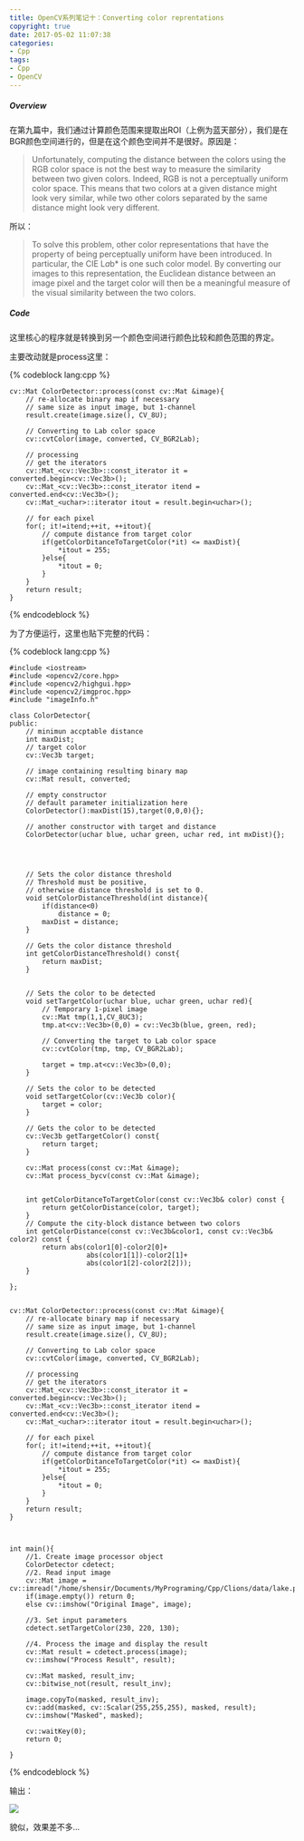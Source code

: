 ```yaml
---
title: OpenCV系列笔记十：Converting color reprentations
copyright: true
date: 2017-05-02 11:07:38
categories:
- Cpp
tags:
- Cpp
- OpenCV
---
```


##### Overview
在第九篇中，我们通过计算颜色范围来提取出ROI（上例为蓝天部分），我们是在BGR颜色空间进行的，但是在这个颜色空间并不是很好。原因是：
>Unfortunately, computing the distance between the colors using the
RGB color space is not the best way to measure the similarity between
two given colors. Indeed, RGB is not a perceptually uniform color
space. This means that two colors at a given distance might look very
similar, while two other colors separated by the same distance might
look very different.

所以：
>To solve this problem, other color representations that have the property
of being perceptually uniform have been introduced. In particular, the
CIE L*a*b* is one such color model. By converting our images to this
representation, the Euclidean distance between an image pixel and the
target color will then be a meaningful measure of the visual similarity
between the two colors.



##### Code
这里核心的程序就是转换到另一个颜色空间进行颜色比较和颜色范围的界定。

主要改动就是process这里：

{% codeblock lang:cpp %}

    cv::Mat ColorDetector::process(const cv::Mat &image){
        // re-allocate binary map if necessary
        // same size as input image, but 1-channel
        result.create(image.size(), CV_8U);

        // Converting to Lab color space
        cv::cvtColor(image, converted, CV_BGR2Lab);

        // processing
        // get the iterators
        cv::Mat_<cv::Vec3b>::const_iterator it = converted.begin<cv::Vec3b>();
        cv::Mat_<cv::Vec3b>::const_iterator itend = converted.end<cv::Vec3b>();
        cv::Mat_<uchar>::iterator itout = result.begin<uchar>();

        // for each pixel
        for(; it!=itend;++it, ++itout){
            // compute distance from target color
            if(getColorDitanceToTargetColor(*it) <= maxDist){
                *itout = 255;
            }else{
                *itout = 0;
            }
        }
        return result;
    }


{% endcodeblock %}


为了方便运行，这里也贴下完整的代码：


{% codeblock lang:cpp %}

    #include <iostream>
    #include <opencv2/core.hpp>
    #include <opencv2/highgui.hpp>
    #include <opencv2/imgproc.hpp>
    #include "imageInfo.h"

    class ColorDetector{
    public:
        // minimun accptable distance
        int maxDist;
        // target color
        cv::Vec3b target;

        // image containing resulting binary map
        cv::Mat result, converted;

        // empty constructor
        // default parameter initialization here
        ColorDetector():maxDist(15),target(0,0,0){};

        // another constructor with target and distance
        ColorDetector(uchar blue, uchar green, uchar red, int mxDist){};




        // Sets the color distance threshold
        // Threshold must be positive,
        // otherwise distance threshold is set to 0.
        void setColorDistanceThreshold(int distance){
            if(distance<0)
                distance = 0;
            maxDist = distance;
        }

        // Gets the color distance threshold
        int getColorDistanceThreshold() const{
            return maxDist;
        }


        // Sets the color to be detected
        void setTargetColor(uchar blue, uchar green, uchar red){
            // Temporary 1-pixel image
            cv::Mat tmp(1,1,CV_8UC3);
            tmp.at<cv::Vec3b>(0,0) = cv::Vec3b(blue, green, red);

            // Converting the target to Lab color space
            cv::cvtColor(tmp, tmp, CV_BGR2Lab);

            target = tmp.at<cv::Vec3b>(0,0);
        }

        // Sets the color to be detected
        void setTargetColor(cv::Vec3b color){
            target = color;
        }

        // Gets the color to be detected
        cv::Vec3b getTargetColor() const{
            return target;
        }

        cv::Mat process(const cv::Mat &image);
        cv::Mat process_bycv(const cv::Mat &image);


        int getColorDitanceToTargetColor(const cv::Vec3b& color) const {
            return getColorDistance(color, target);
        }
        // Compute the city-block distance between two colors
        int getColorDistance(const cv::Vec3b&color1, const cv::Vec3b& color2) const {
            return abs(color1[0]-color2[0]+
                       abs(color1[1])-color2[1]+
                       abs(color1[2]-color2[2]));
        }

    };


    cv::Mat ColorDetector::process(const cv::Mat &image){
        // re-allocate binary map if necessary
        // same size as input image, but 1-channel
        result.create(image.size(), CV_8U);

        // Converting to Lab color space
        cv::cvtColor(image, converted, CV_BGR2Lab);

        // processing
        // get the iterators
        cv::Mat_<cv::Vec3b>::const_iterator it = converted.begin<cv::Vec3b>();
        cv::Mat_<cv::Vec3b>::const_iterator itend = converted.end<cv::Vec3b>();
        cv::Mat_<uchar>::iterator itout = result.begin<uchar>();

        // for each pixel
        for(; it!=itend;++it, ++itout){
            // compute distance from target color
            if(getColorDitanceToTargetColor(*it) <= maxDist){
                *itout = 255;
            }else{
                *itout = 0;
            }
        }
        return result;
    }



    int main(){
        //1. Create image processor object
        ColorDetector cdetect;
        //2. Read input image
        cv::Mat image = cv::imread("/home/shensir/Documents/MyPrograming/Cpp/Clions/data/lake.png");
        if(image.empty()) return 0;
        else cv::imshow("Original Image", image);

        //3. Set input parameters
        cdetect.setTargetColor(230, 220, 130);

        //4. Process the image and display the result
        cv::Mat result = cdetect.process(image);
        cv::imshow("Process Result", result);

        cv::Mat masked, result_inv;
        cv::bitwise_not(result, result_inv);

        image.copyTo(masked, result_inv);
        cv::add(masked, cv::Scalar(255,255,255), masked, result);
        cv::imshow("Masked", masked);

        cv::waitKey(0);
        return 0;

    }


{% endcodeblock %}


输出：

![](http://blog-1252464519.costj.myqcloud.com/170502/Selection_003.png)

貌似，效果差不多...







